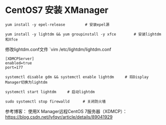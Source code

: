 # CentOS7 安装 XManager

```
yum install -y epel-release         # 安装epel源
```

```
yum install -y lightdm && yum groupinstall -y xfce        # 安装lightdm和Xfce
```

修改lightdm.conf文件
`vim /etc/lightdm/lightdm.conf

```roboconf
[XDMCPServer]
enabled=true
port=177
```

```
systemctl disable gdm && systemctl enable lightdm     # 将Display Manager切换为lightdm
```

```
systemctl start lightdm     # 启动lightdm
```

```
sudo systemctl stop firewalld      # 关闭防火墙
```

参考博客：
使用X Manager远程CentOS 7服务器（XDMCP）：https://blog.csdn.net/lyfqyr/article/details/89041929

‍
